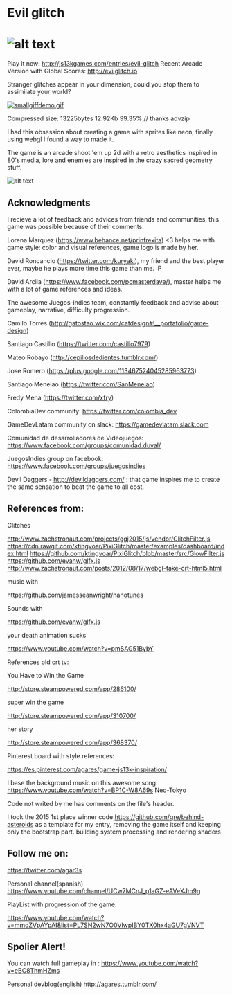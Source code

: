 # Evil glitch
![alt text](https://raw.githubusercontent.com/agar3s/devil-glitches/master/screenshots/EvilGlitchLogo.jpg "logo")
====

Play it now: http://js13kgames.com/entries/evil-glitch
Recent Arcade Version with Global Scores: http://evilglitch.io

Stranger glitches appear in your dimension, could you stop them to assimilate your world?

[![smallgiffdemo.gif](https://s10.postimg.org/ha1vbgkbd/smallgiffdemo.gif)](https://postimg.org/image/a6tzvuevp/)

Compressed size: 13225bytes 12.92Kb 99.35% // thanks advzip

I had this obsession about creating a game with sprites like neon, finally using webgl I found a way to made it.

The game is an arcade shoot 'em up 2d with a retro aesthetics inspired in 80's media, lore and enemies are inspired in the crazy sacred geometry stuff.

![alt text](https://raw.githubusercontent.com/agar3s/devil-glitches/master/screenshots/bigScreenshot-min.png "screenshot")



## Acknowledgments
I recieve a lot of feedback and advices from friends and communities, this game was possible because of their comments.

Lorena Marquez (https://www.behance.net/prinfrexita) <3 helps me with game style: color and visual references, game logo is made by her.

David Roncancio (https://twitter.com/kuryaki), my friend and the best player ever, maybe he plays more time this game than me. :P

David Arcila (https://www.facebook.com/pcmasterdave/), master helps me with a lot of game references and ideas.


The awesome Juegos-indies team, constantly feedback and advise about gameplay, narrative, difficulty progression.

Camilo Torres (http://gatostao.wix.com/catdesign#!__portafolio/game-design)

Santiago Castillo (https://twitter.com/castillo7979)

Mateo Robayo (http://cepillosdedientes.tumblr.com/)

Jose Romero (https://plus.google.com/113467524045285963773)

Santiago Menelao (https://twitter.com/SanMenelao)

Fredy Mena (https://twitter.com/xfry)


ColombiaDev community: https://twitter.com/colombia_dev

GameDevLatam community on slack: https://gamedevlatam.slack.com

Comunidad de desarrolladores de Videojuegos: https://www.facebook.com/groups/comunidad.duval/

JuegosIndies group on facebook: https://www.facebook.com/groups/juegosindies


Devil Daggers - http://devildaggers.com/ : that game inspires me to create the same sensation to beat the game to all cost.

## References from:

Glitches

http://www.zachstronaut.com/projects/ggj2015/js/vendor/GlitchFilter.js
https://cdn.rawgit.com/ktingvoar/PixiGlitch/master/examples/dashboard/index.html
https://github.com/ktingvoar/PixiGlitch/blob/master/src/GlowFilter.js
https://github.com/evanw/glfx.js
http://www.zachstronaut.com/posts/2012/08/17/webgl-fake-crt-html5.html


music with 

https://github.com/jamesseanwright/nanotunes


Sounds with

https://github.com/evanw/glfx.js


your death animation sucks

https://www.youtube.com/watch?v=pmSAG51BybY


References old crt tv:


You Have to Win the Game

http://store.steampowered.com/app/286100/


super win the game

http://store.steampowered.com/app/310700/


her story

http://store.steampowered.com/app/368370/


Pinterest board with style references:

https://es.pinterest.com/agares/game-js13k-inspiration/


I base the background music on this awesome song:
https://www.youtube.com/watch?v=BP1C-W8A69s Neo-Tokyo


Code not writed by me has comments on the file's header.

I took the 2015 1st place winner code https://github.com/gre/behind-asteroids as a template for my entry, removing the game itself and keeping only the bootstrap part.
building system
processing and rendering shaders


## Follow me on:

https://twitter.com/agar3s

Personal channel(spanish) https://www.youtube.com/channel/UCw7MCnJ_p1aGZ-eAVeXJm9g


PlayList with progression of the game.

https://www.youtube.com/watch?v=mmoZVpAYpAI&list=PL7SN2wN7O0VlwpIBY0TX0hx4aGU7gVNVT

## Spolier Alert!
You can watch full gameplay in :
https://www.youtube.com/watch?v=eBC8ThmHZms


Personal devblog(english) http://agares.tumblr.com/
